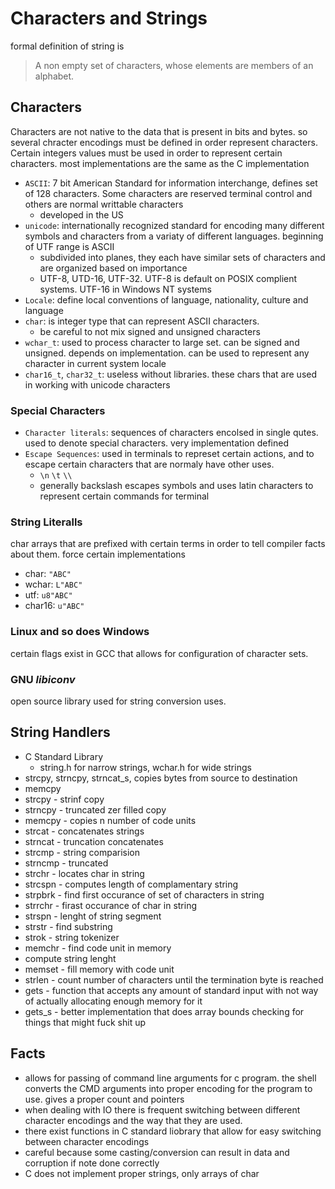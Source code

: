 # Characters and Strings

formal definition of string is 

> A non empty set of characters, whose elements are members of an alphabet.  

## Characters

Characters are not native to the data that is present in bits and bytes. so several chracter encodings must be defined in order represent characters.
Certain integers values must be used in order to represent certain characters. most implementations are the same as the C implementation

- `ASCII`: 7 bit American Standard for information interchange, defines set of 128 characters. Some characters are reserved terminal control and others are normal writtable characters
  - developed in the US
- `unicode`: internationally recognized standard for encoding many different symbols and characters from a variaty of different languages. beginning of UTF range is ASCII
  - subdivided into planes, they each have similar sets of characters and are organized based on importance
  - UTF-8, UTD-16, UTF-32. UTF-8 is default on POSIX complient systems. UTF-16 in Windows NT systems
- `Locale`: define local conventions of language, nationality, culture and language
- `char`: is integer type that can represent ASCII characters. 
  - be careful to not mix signed and unsigned characters
- `wchar_t`: used to process character to large set. can be signed and unsigned. depends on implementation. can be used to represent any character in current system locale
- `char16_t`, `char32_t`: useless without libraries. these chars that are used in working with unicode characters

### Special Characters

- `Character literals`: sequences of characters encolsed in single qutes. used to denote special characters. very implementation defined
- `Escape Sequences`: used in terminals to represet certain actions, and to escape certain characters that are normaly have other uses.
  - `\n` `\t` `\\` 
  - generally backslash escapes symbols and uses latin characters to represent certain commands for terminal

### String Literalls

char arrays that are prefixed with certain terms in order to tell compiler facts about them. force certain implementations

- char: `"ABC"`
- wchar: `L"ABC"`
- utf: `u8"ABC"`
- char16: `u"ABC"`

### Linux and so does Windows

certain flags exist in GCC that allows for configuration of character sets.

### GNU ***libiconv***

open source library used for string conversion uses.


## String Handlers

- C Standard Library
  - string.h for narrow strings, wchar.h for wide strings
- strcpy, strncpy, strncat_s, copies bytes from source to destination
- memcpy
- strcpy - strinf copy
- strncpy - truncated zer filled copy
- memcpy - copies n number of code units
- strcat - concatenates strings
- strncat - truncation concatenates
- strcmp - string comparision
- strncmp - truncated
- strchr - locates char in string
- strcspn - computes length of complamentary string
- strpbrk - find first occurance of set of characters in string
- strrchr - firast occurance of char in string
- strspn - lenght of string segment
- strstr - find substring
- strok - string tokenizer
-  memchr - find code unit in memory
- compute string lenght
- memset - fill memory with code unit
- strlen - count number of characters until the termination byte is reached
- gets - function that accepts any amount of standard input with not way of actually allocating enough memory for it
- gets_s - better implementation that does array bounds checking for things that might fuck shit up



## Facts

- allows for passing of command line arguments for c program. the shell converts the CMD arguments into proper encoding for the program to use. gives a proper count and pointers
- when dealing with IO there is frequent switching between different character encodings and the way that they are used.
- there exist functions in C standard liobrary that allow for easy switching between character encodings
- careful because some casting/conversion can result in data and corruption if note done correctly
- C does not implement proper strings, only arrays of char




